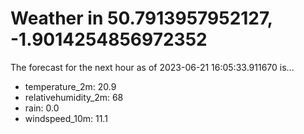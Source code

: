 # Weather in 50.7913957952127, -1.9014254856972352

The forecast for the next hour as of 2023-06-21 16:05:33.911670 is...

- temperature_2m: 20.9
- relativehumidity_2m: 68
- rain: 0.0
- windspeed_10m: 11.1
